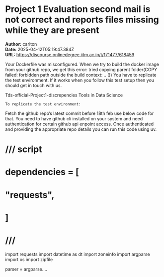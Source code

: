 # Project 1 Evaluation second mail is not correct and reports files missing while they are present

**Author:** carlton  
**Date:** 2025-04-12T05:19:47.384Z  
**URL:** https://discourse.onlinedegree.iitm.ac.in/t/171477/618459

Your Dockerfile was misconfigured. When we try to build the docker image from your github repo, we get this error:
tried copying parent folder(COPY failed: forbidden path outside the build context: .. ())
You have to replicate the test environment. If it works when you follow this test setup then you should get in touch with us.



Tds-official-Project1-discrepencies Tools in Data Science


    To replicate the test environment: 
Fetch the github repo’s latest commit before 18th feb use below code for that. You need to have github cli installed on your system and need authentication for certain github api enpoint access. Once authenticated and providing the appropriate repo details you can  run this code using uv. 
# /// script
# dependencies = [
#   "requests",
# ]
# ///

import requests
import datetime as dt
import zoneinfo
import argparse
import os
import zipfile

parser = argparse.…
  


